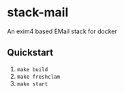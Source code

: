 # stack-mail
An exim4 based EMail stack for docker

## Quickstart

1. `make build`
1. `make freshclam`
1. `make start`
